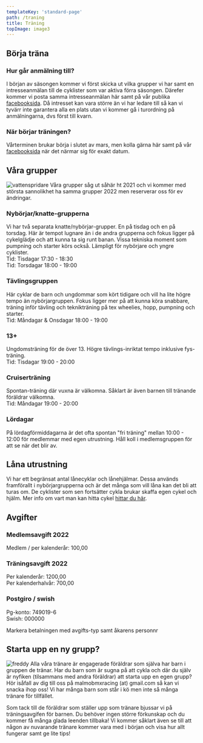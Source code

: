 ```yaml
---
templateKey: 'standard-page'
path: /traning
title: Träning
topImage: image3
---
```


## Börja träna
### Hur går anmälning till? 
I början av säsongen kommer vi först skicka ut vilka grupper vi har samt en intresseanmälan till de cyklister som var aktiva förra säsongen. Därefer kommer vi posta samma intresseanmälan här samt på vår publika [facebooksida](https://www.facebook.com/groups/malmobmx). Då intresset kan vara större än vi har ledare till så kan vi tyvärr inte garantera alla en plats utan vi kommer gå i turordning på anmälningarna, dvs först till kvarn.

### När börjar träningen?
Vårterminen brukar börja i slutet av mars, men kolla gärna här samt på vår [facebooksida](https://www.facebook.com/groups/malmobmx) när det närmar sig för exakt datum.
## Våra grupper
![vattenspridare](/img/vattenspridare.jpg#right)
Våra grupper såg ut såhär ht 2021 och vi kommer med största sannolikhet ha samma grupper 2022 men reserverar oss för ev ändringar.
### Nybörjar/knatte-grupperna
Vi har två separata knatte/nybörjar-grupper. En på tisdag och en på torsdag. Här är tempot lugnare än i de andra grupperna och fokus ligger på cykelglädje och att kunna ta sig runt banan. Vissa tekniska moment som pumpning och starter körs också. Lämpligt för nybörjare och yngre cyklister.  
Tid: Tisdagar 17:30 - 18:30  
Tid: Torsdagar 18:00 - 19:00  
### Tävlingsgruppen
Här cyklar de barn och ungdommar som kört tidigare och vill ha lite högre tempo än nybörjargruppen. Fokus ligger mer på att kunna köra snabbare, träning inför tävling och teknikträning på tex wheelies, hopp, pumpning och starter.  
Tid: Måndagar & Onsdagar 18:00 - 19:00  
### 13+
Ungdomsträning för de över 13. Högre tävlings-inriktat tempo inklusive fys-träning.  
Tid: Tisdagar 19:00 - 20:00  
### Cruiserträning
Spontan-träning där vuxna är välkomna. Såklart är även barnen till tränande föräldrar välkomna.  
Tid: Måndagar 19:00 - 20:00  
### Lördagar
På lördagförmiddagarna är det ofta spontan "fri träning" mellan 10:00 - 12:00 för medlemmar med egen utrustning. Håll koll i medlemsgruppen för att se när det blir av.
## Låna utrustning
Vi har ett begränsat antal lånecyklar och lånehjälmar. Dessa används framförallt i nybörjargrupperna och är det många som vill låna kan det bli att turas om. De cyklister som sen fortsätter cykla brukar skaffa egen cykel och hjälm. Mer info om vart man kan hitta cykel [hittar du här](/faq#utrustning).

## Avgifter
### Medlemsavgift 2022
Medlem / per kalenderår: 100,00
 	 
### Träningsavgift 2022	 
Per kalenderår: 1200,00  
Per kalenderhalvår: 700,00  

### Postgiro / swish
Pg-konto: 749019-6  
Swish: 000000  

Markera betalningen med avgifts-typ samt åkarens personnr  

## Starta upp en ny grupp?
![freddy](/img/freddy.jpg#left)
Alla våra tränare är engagerade föräldrar som själva har barn i gruppen de tränar. Har du barn som är sugna på att cykla och där du själv är nyfiken (tilsammans med andra föräldrar) att starta upp en egen grupp?  
Hör isåfall av dig till oss på malmobmxracing (at) gmail.com så kan vi snacka ihop oss! Vi har många barn som står i kö men inte så många tränare för tillfället.  

Som tack till de föräldrar som ställer upp som tränare bjussar vi på träningsavgifen för barnen. Du behöver ingen större förkunskap och du kommer få många glada leenden tillbaka! Vi kommer såklart även se till att någon av nuvarande tränare kommer vara med i början och visa hur allt fungerar samt ge lite tips!